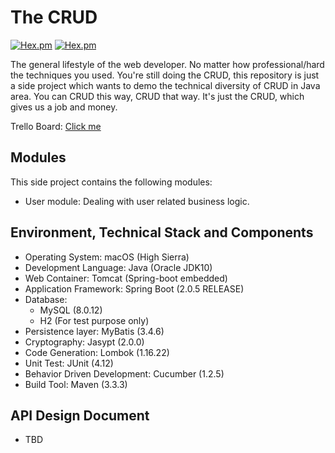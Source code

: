 # The CRUD
[![Hex.pm](https://img.shields.io/badge/language-java-blue.svg)]()
[![Hex.pm](https://img.shields.io/hexpm/l/plug.svg)]()

The general lifestyle of the web developer. No matter how professional/hard the techniques you used. You're still doing the CRUD, this repository is just a side project which wants to demo the technical diversity of CRUD in Java area. You can CRUD this way, CRUD that way. It's just the CRUD, which gives us a job and money.

Trello Board: [Click me](https://trello.com/b/R6dgEl2m/the-crud-storyboard)

## Modules

This side project contains the following modules:
- User module: Dealing with user related business logic.

## Environment, Technical Stack and Components
- Operating System: macOS (High Sierra)
- Development Language: Java (Oracle JDK10)
- Web Container: Tomcat (Spring-boot embedded)
- Application Framework: Spring Boot (2.0.5 RELEASE)
- Database:
    - MySQL (8.0.12)
    - H2 (For test purpose only)
- Persistence layer: MyBatis (3.4.6)
- Cryptography: Jasypt (2.0.0)
- Code Generation: Lombok (1.16.22)
- Unit Test: JUnit (4.12)
- Behavior Driven Development: Cucumber (1.2.5)
- Build Tool: Maven (3.3.3)

## API Design Document
- TBD
